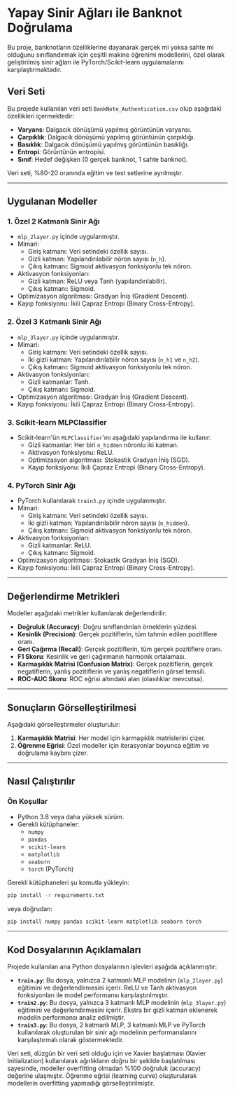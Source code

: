 # Yapay Sinir Ağları ile Banknot Doğrulama

Bu proje, banknotların özelliklerine dayanarak gerçek mi yoksa sahte mi olduğunu sınıflandırmak için çeşitli makine öğrenimi modellerini, özel olarak geliştirilmiş sinir ağları ile PyTorch/Scikit-learn uygulamalarını karşılaştırmaktadır.

## Veri Seti

Bu projede kullanılan veri seti `BankNote_Authentication.csv` olup aşağıdaki özellikleri içermektedir:

- **Varyans**: Dalgacık dönüşümü yapılmış görüntünün varyansı.
- **Çarpıklık**: Dalgacık dönüşümü yapılmış görüntünün çarpıklığı.
- **Basıklık**: Dalgacık dönüşümü yapılmış görüntünün basıklığı.
- **Entropi**: Görüntünün entropisi.
- **Sınıf**: Hedef değişken (0 gerçek banknot, 1 sahte banknot).

Veri seti, %80-20 oranında eğitim ve test setlerine ayrılmıştır.

---

## Uygulanan Modeller

### 1. **Özel 2 Katmanlı Sinir Ağı**
- `mlp_2layer.py` içinde uygulanmıştır.
- Mimari:
  - Giriş katmanı: Veri setindeki özellik sayısı.
  - Gizli katman: Yapılandırılabilir nöron sayısı (`n_h`).
  - Çıkış katmanı: Sigmoid aktivasyon fonksiyonlu tek nöron.
- Aktivasyon fonksiyonları:
  - Gizli katman: ReLU veya Tanh (yapılandırılabilir).
  - Çıkış katmanı: Sigmoid.
- Optimizasyon algoritması: Gradyan İniş (Gradient Descent).
- Kayıp fonksiyonu: İkili Çapraz Entropi (Binary Cross-Entropy).

### 2. **Özel 3 Katmanlı Sinir Ağı**
- `mlp_3layer.py` içinde uygulanmıştır.
- Mimari:
  - Giriş katmanı: Veri setindeki özellik sayısı.
  - İki gizli katman: Yapılandırılabilir nöron sayısı (`n_h1` ve `n_h2`).
  - Çıkış katmanı: Sigmoid aktivasyon fonksiyonlu tek nöron.
- Aktivasyon fonksiyonları:
  - Gizli katmanlar: Tanh.
  - Çıkış katmanı: Sigmoid.
- Optimizasyon algoritması: Gradyan İniş (Gradient Descent).
- Kayıp fonksiyonu: İkili Çapraz Entropi (Binary Cross-Entropy).

### 3. **Scikit-learn MLPClassifier**
- Scikit-learn'ün `MLPClassifier`'ını aşağıdaki yapılandırma ile kullanır:
  - Gizli katmanlar: Her biri `n_hidden` nöronlu iki katman.
  - Aktivasyon fonksiyonu: ReLU.
  - Optimizasyon algoritması: Stokastik Gradyan İniş (SGD).
  - Kayıp fonksiyonu: İkili Çapraz Entropi (Binary Cross-Entropy).

### 4. **PyTorch Sinir Ağı**
- PyTorch kullanılarak `train3.py` içinde uygulanmıştır.
- Mimari:
  - Giriş katmanı: Veri setindeki özellik sayısı.
  - İki gizli katman: Yapılandırılabilir nöron sayısı (`n_hidden`).
  - Çıkış katmanı: Sigmoid aktivasyon fonksiyonlu tek nöron.
- Aktivasyon fonksiyonları:
  - Gizli katmanlar: ReLU.
  - Çıkış katmanı: Sigmoid.
- Optimizasyon algoritması: Stokastik Gradyan İniş (SGD).
- Kayıp fonksiyonu: İkili Çapraz Entropi (Binary Cross-Entropy).

---

## Değerlendirme Metrikleri

Modeller aşağıdaki metrikler kullanılarak değerlendirilir:
- **Doğruluk (Accuracy)**: Doğru sınıflandırılan örneklerin yüzdesi.
- **Kesinlik (Precision)**: Gerçek pozitiflerin, tüm tahmin edilen pozitiflere oranı.
- **Geri Çağırma (Recall)**: Gerçek pozitiflerin, tüm gerçek pozitiflere oranı.
- **F1 Skoru**: Kesinlik ve geri çağırmanın harmonik ortalaması.
- **Karmaşıklık Matrisi (Confusion Matrix)**: Gerçek pozitiflerin, gerçek negatiflerin, yanlış pozitiflerin ve yanlış negatiflerin görsel temsili.
- **ROC-AUC Skoru**: ROC eğrisi altındaki alan (olasılıklar mevcutsa).

---

## Sonuçların Görselleştirilmesi

Aşağıdaki görselleştirmeler oluşturulur:
1. **Karmaşıklık Matrisi**: Her model için karmaşıklık matrislerini çizer.
2. **Öğrenme Eğrisi**: Özel modeller için iterasyonlar boyunca eğitim ve doğrulama kaybını çizer.

---

## Nasıl Çalıştırılır

### Ön Koşullar
- Python 3.8 veya daha yüksek sürüm.
- Gerekli kütüphaneler:
  - `numpy`
  - `pandas`
  - `scikit-learn`
  - `matplotlib`
  - `seaborn`
  - `torch` (PyTorch)

Gerekli kütüphaneleri şu komutla yükleyin:
```bash
pip install -r requirements.txt
```
veya doğrudan:
```bash
pip install numpy pandas scikit-learn matplotlib seaborn torch
```

---

## Kod Dosyalarının Açıklamaları

Projede kullanılan ana Python dosyalarının işlevleri aşağıda açıklanmıştır:

- **`train.py`**: Bu dosya, yalnızca 2 katmanlı MLP modelinin (`mlp_2layer.py`) eğitimini ve değerlendirmesini içerir. ReLU ve Tanh aktivasyon fonksiyonları ile model performansı karşılaştırılmıştır.
- **`train2.py`**: Bu dosya, yalnızca 3 katmanlı MLP modelinin (`mlp_3layer.py`) eğitimini ve değerlendirmesini içerir. Ekstra bir gizli katman eklenerek modelin performansı analiz edilmiştir.
- **`train3.py`**: Bu dosya, 2 katmanlı MLP, 3 katmanlı MLP ve PyTorch kullanılarak oluşturulan bir sinir ağı modelinin performanslarını karşılaştırmalı olarak göstermektedir. 

Veri seti, düzgün bir veri seti olduğu için ve Xavier başlatması (Xavier Initialization) kullanılarak ağırlıkların doğru bir şekilde başlatılması sayesinde, modeller overfitting olmadan %100 doğruluk (accuracy) değerine ulaşmıştır. Öğrenme eğrisi (learning curve) oluşturularak modellerin overfitting yapmadığı görselleştirilmiştir.